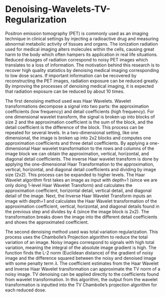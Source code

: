 # Denoising-Wavelets-TV-Regularization

Positron emission tomography (PET) is commonly used as an imaging technique in clinical settings by injecting a radioactive drug and measuring abnormal metabolic activity of tissues and organs. The ionization radiation used for medical imaging alters molecules within the cells, causing great harm to the body which often hampers its application in real life situations. Reduced dosages of radiation correspond to noisy PET images which translates to a loss of information. The motivation behind this research is to recover high quality statistics by denoising medical imaging corresponding to low dose scans. If important information can be recovered by reconstructing the PET images, radiation exposure can be reduced greatly. By improving the processes of denoising medical imaging, it is expected that radiation exposure can be reduced by about 10 times.

The first denoising method used was Haar Wavelets. Wavelet transformations decompose a signal into two parts: the approximation coefficients (low frequency) and detail coefficients (high frequency). For one dimensional wavelet transform, the signal is broken up into blocks of size 2 and the approximation coefficient is the sum of the block, and the detail coefficient is the difference of the block. This process can be repeated for several levels. In a two-dimensional setting, like one dimensional, the image is broken up into 2x2 blocks and computes one approximation coefficients and three detail coefficients. By applying a one-dimensional Haar wavelet transformation to the rows and columns of the image block we can obtain the approximation, vertical, horizontal, and diagonal detail coefficients. The inverse Haar wavelet transform is done by applying the one-dimensional Haar Transformation to the approximation, vertical, horizontal, and diagonal detail coefficients and dividing by image size (2x2). This process can be expanded to higher levels.
The Haar Wavelet algorithm first takes an image as input with depth=1 (since we are only doing 1-level Haar Wavelet Transform) and calculates the approximation coefficient, horizontal detail, vertical detail, and diagonal detail of the image. Next, the Inverse Haar Wavelet Transform inputs an image with depth=1 and calculates the Haar Wavelet transformation of the approximation coefficient, vertical, horizontal, and diagonal details found in the previous step and divides by 4 (since the image block is 2x2). The transformation breaks down the image into the different detail coefficients and shows the approximated coefficient.

The second denoising method used was total variation regularization. This process uses the Chambolle’s Projection algorithm to reduce the total variation of an image. Noisy images correspond to signals with high total variation, meaning the integral of the absolute image gradient is high. The function finds the L-2 norm (Euclidean distance) of the gradient of noisy image and the difference squared between the noisy and denoised image with some penalty term 𝜆. The coefficient estimates from the Haar Wavelet and Inverse Haar Wavelet transformation can approximate the TV norm of a noisy image. TV denoising can be applied directly to the coefficients found from wavelet transformation. In this algorithm, the output from the wavelet transformation is inputted into the TV Chambolle’s projection algorithm for each reduced dose. 
